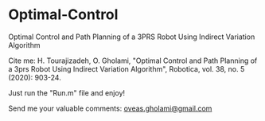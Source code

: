 # Optimal-Control

Optimal Control and Path Planning of a 3PRS Robot Using Indirect Variation Algorithm


Cite me: 
H. Tourajizadeh, O. Gholami, "Optimal Control and Path Planning of a 3prs Robot Using Indirect Variation Algorithm", Robotica, vol. 38, no. 5 (2020): 903-24.



Just run the "Run.m" file and enjoy!



Send me your valuable comments: oveas.gholami@gmail.com
